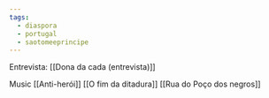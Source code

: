 ```yaml
---
tags:
  - diaspora
  - portugal
  - saotomeeprincipe
---
```

Entrevista: [[Dona da cada (entrevista)]]

Music
[[Anti-herói]]
[[O fim da ditadura]]
[[Rua do Poço dos negros]]